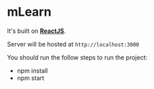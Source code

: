 # mLearn

It's built on **[ReactJS](https://facebook.github.io/react/)**.

Server will be hosted at `http://localhost:3000`

You should run the follow steps to run the project:
* npm install
* npm start
